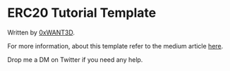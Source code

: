 # ERC20 Tutorial Template

Written by [0xWANT3D](https://twitter.com/0xWANT3D).

For more information, about this template refer to the medium article [here]().

Drop me a DM on Twitter if you need any help.